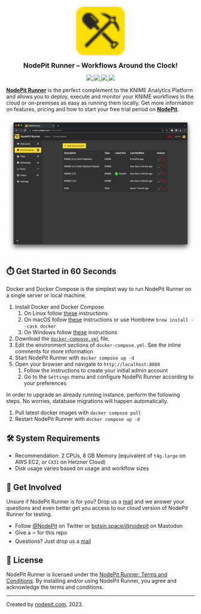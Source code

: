 <p align="center">
  <a href="https://github.com/NodePit/runner">
    <img src="./docs/nodepit-rounded.svg" height="130"/>
  </a>
</p>
<p align="center">
  <b style="font-size: large">NodePit Runner – Workflows Around the Clock!</b>
</p>
<p align="center">
  <a href="https://github.com/NodePit/runner">
    <img src="https://img.shields.io/static/v1?label=Version&message=1.2.0&color=green"/>
  </a>
  <a href="https://nodepit.com/product/runner" alt="NodePit Runner: Product">
    <img src="https://img.shields.io/static/v1?label=NodePit&message=Product&color=red"/>
  </a>
  <a href="https://nodepit.com/product/runner/changelog" alt="NodePit Runner: Changelog">
    <img src="https://img.shields.io/static/v1?label=NodePit&message=Changelog&color=blue"/>
  </a>
  <a href="https://nodepit.com/product/runner/license" alt="NodePit Runner: License">
    <img src="https://img.shields.io/static/v1?label=NodePit&message=License&color=blue"/>
  </a>
</p>

[**NodePit Runner**](https://nodepit.com/product/runner) is the perfect complement to the KNIME Analytics Platform and allows you to deploy, execute and monitor your KNIME workflows in the cloud or on-premises as easy as running them locally. Get more information on features, pricing and how to start your free trial period on [**NodePit**](https://nodepit.com/product/runner).

<p align="center">
  <img src="./docs/nodepit-runner.png" width="800"/>
</p>

## ⏱️ Get Started in 60 Seconds

Docker and Docker Compose is the simplest way to run NodePit Runner on a single server or local machine.

1. Install Docker and Docker Compose
   1. On Linux follow [these](https://docs.docker.com/desktop/install/linux-install/) instructions
   1. On macOS follow [these](https://docs.docker.com/desktop/install/mac-install/) instructions or use Hombrew `brew install --cask docker`
   1. On Windows follow [these](https://docs.docker.com/desktop/install/windows-install/) instructions
1. Download the [`docker-compose.yml`](docker-compose.yml) file.
1. Edit the environment sections of `docker-compose.yml`. See the inline comments for more information
1. Start NodePit Runner with `docker compose up -d`
1. Open your browser and navigate to `http://localhost:8080`
    1. Follow the instructions to create your initial admin account
    1. Go to the `Settings` menu and configure NodePit Runner according to your preferences

In order to upgrade an already running instance, perform the following steps. No worries, database migrations will happen automatically.

1. Pull latest docker images with `docker compose pull`
1. Restart NodePit Runner with `docker compose up -d`

## 🛠 System Requirements

* Recommendation: 2 CPUs, 8 GB Memory (equivalent of `t4g.large` on AWS EC2, or `CX31` on Hetzner Cloud)
* Disk usage varies based on usage and workflow sizes

## 🤗 Get Involved

Unsure if NodePit Runner is for you? Drop us a [mail](mailto:mail@nodepit.com) and we answer your questions and even better get you access to our cloud version of NodePit Runner for testing.

* Follow [@NodePit](https://twitter.com/nodepit/) on Twitter or <a href="https://botsin.space/@nodepit" rel="me">botsin.space/@nodepit</a> on Mastodon
* Give a ⭐️ for this repo
* Questions? Just drop us a [mail](mailto:mail@nodepit.com)

## 📖 License

NodePit Runner is licensed under the [NodePit Runner: Terms and Conditions](https://nodepit.com/product/runner/license). By installing and/or using NodePit Runner, you agree and acknowledge the terms and conditions.

---

Created by [nodepit.com](https://nodepit.com), 2023.
